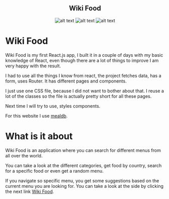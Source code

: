 
<div align="center">
<h2>Wiki Food </h1>
  
![alt text](https://img.shields.io/badge/My%20first%20website-2.0.4-green)  ![alt text](https://img.shields.io/badge/Made%20by-Max-brightgreen) ![alt text](https://img.shields.io/badge/Made%20With-React.js-blue)
</div>

# Wiki Food

Wiki Food is my first React.js app, I built it in a couple of days with my basic knowledge of React, even though there are a lot of things to improve I am very happy with the result.

I had to use all the things I know from react, the project fetches data, has a form, uses Router. It has different pages and components.

I just use one CSS file, because I did not want to bother about that. I reuse a lot of the classes so the file is actually pretty short for all these pages.

Next time I will try to use, styles components.

For this website I use [mealdb](https://www.themealdb.com/api.php).

# What is it about

Wiki Food is an application where you can search for different menus from all over the world.

You can take a look at the different categories, get food by country, search for a specific food or even get a random menu.

If you navigate so specific menu, you get some suggestions based on the current menu you are looking for.
You can take a look at the side by clicking the next link
[Wiki Food](https://wiki-food.netlify.app/).
